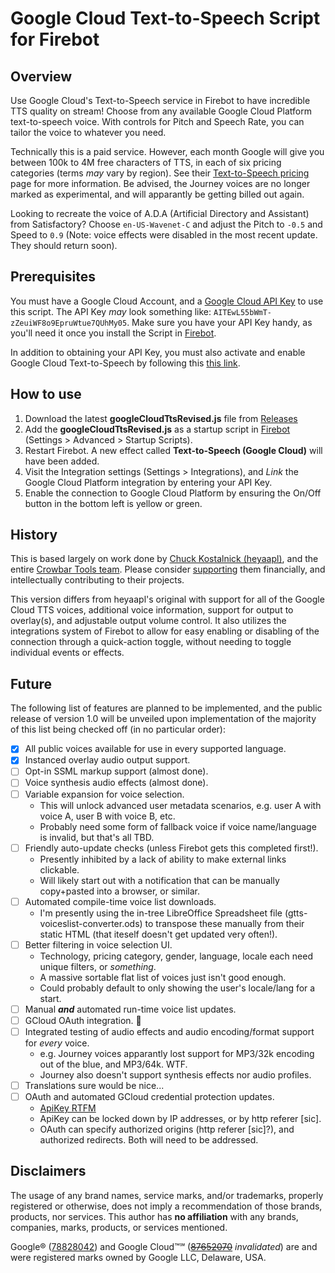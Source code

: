 # Google Cloud Text-to-Speech Script for Firebot

## Overview
Use Google Cloud's Text-to-Speech service in Firebot to have incredible TTS quality on stream! Choose from any available Google Cloud Platform text-to-speech voice. With controls for Pitch and Speech Rate, you can tailor the voice to whatever you need.

Technically this is a paid service. However, each month Google will give you between 100k to 4M free characters of TTS, in each of six pricing categories (terms *may* vary by region). See their [Text-to-Speech pricing](https://cloud.google.com/text-to-speech/pricing) page for more information. Be advised, the Journey voices are no longer marked as experimental, and will apparantly be getting billed out again.

Looking to recreate the voice of A.D.A (Artificial Directory and Assistant) from Satisfactory? Choose `en-US-Wavenet-C` and adjust the Pitch to `-0.5` and Speed to `0.9` (Note: voice effects were disabled in the most recent update. They should return soon).

## Prerequisites
You must have a Google Cloud Account, and a [Google Cloud API Key](https://cloud.google.com/docs/authentication/api-keys#creating_an_api_key) to use this script. The API Key *may* look something like: `AITEwL55bWmT-zZeuiWF8o9EpruWtue7QUhMy05`. Make sure you have your API Key handy, as you'll need it once you install the Script in [Firebot](https://firebot.app/). 

In addition to obtaining your API Key, you must also activate and enable Google Cloud Text-to-Speech by following this [this link](https://console.cloud.google.com/apis/library/texttospeech.googleapis.com).

## How to use
1. Download the latest **googleCloudTtsRevised.js** file from [Releases](https://github.com/phroggster/firebot-google-cloud-tts/releases)
2. Add the **googleCloudTtsRevised.js** as a startup script in [Firebot](https://firebot.app/) (Settings > Advanced > Startup Scripts).
3. Restart Firebot. A new effect called **Text-to-Speech (Google Cloud)** will have been added.
4. Visit the Integration settings (Settings > Integrations), and *Link* the Google Cloud Platform integration by entering your API Key.
5. Enable the connection to Google Cloud Platform by ensuring the On/Off button in the bottom left is yellow or green.

## History
This is based largely on work done by [Chuck Kostalnick (heyaapl)](https://github.com/heyaapl/firebot-script-google-cloud-tts), and the entire [Crowbar Tools team](https://github.com/crowbartools). Please consider [supporting](https://opencollective.com/crowbartools) them financially, and intellectually contributing to their projects.

This version differs from heyaapl's original with support for all of the Google Cloud TTS voices, additional voice information, support for output to overlay(s), and adjustable output volume control. It also utilizes the integrations system of Firebot to allow for easy enabling or disabling of the connection through a quick-action toggle, without needing to toggle individual events or effects.

## Future
The following list of features are planned to be implemented, and the public release of version 1.0 will be unveiled upon implementation of the majority of this list being checked off (in no particular order):
- [x] All public voices available for use in every supported language.
- [x] Instanced overlay audio output support.
- [ ] Opt-in SSML markup support (almost done).
- [ ] Voice synthesis audio effects (almost done).
- [ ] Variable expansion for voice selection.
  - This will unlock advanced user metadata scenarios, e.g. user A with voice A, user B with voice B, etc.
  - Probably need some form of fallback voice if voice name/language is invalid, but that's all TBD.
- [ ] Friendly auto-update checks (unless Firebot gets this completed first!).
  - Presently inhibited by a lack of ability to make external links clickable.
  - Will likely start out with a notification that can be manually copy+pasted into a browser, or similar.
- [ ] Automated compile-time voice list downloads.
  - I'm presently using the in-tree LibreOffice Spreadsheet file (gtts-voiceslist-converter.ods) to transpose these manually from their static HTML (that iteself doesn't get updated very often!).
- [ ] Better filtering in voice selection UI.
  - Technology, pricing category, gender, language, locale each need unique filters, or *something*.
  - A massive sortable flat list of voices just isn't good enough.
  - Could probably default to only showing the user's locale/lang for a start.
- [ ] Manual ***and*** automated run-time voice list updates.
- [ ] GCloud OAuth integration. 🤢
- [ ] Integrated testing of audio effects and audio encoding/format support for *every* voice.
  - e.g. Journey voices apparantly lost support for MP3/32k encoding out of the blue, and MP3/64k. WTF.
  - Journey also doesn't support synthesis effects nor audio profiles.
- [ ] Translations sure would be nice...
- [ ] OAuth and automated GCloud credential protection updates.
  - [ApiKey RTFM](https://cloud.google.com/docs/authentication/api-keys#api_key_restrictions)
  - ApiKey can be locked down by IP addresses, or by http referer [sic].
  - OAuth can specify authorized origins (http referer [sic]?), and authorized redirects. Both will need to be addressed.

## Disclaimers
The usage of any brand names, service marks, and/or trademarks, properly registered or otherwise, does not imply a recommendation of those brands, products, nor services. This author has **no affiliation** with any brands, companies, marks, products, or services mentioned.

Google® ([78828042](https://tsdr.uspto.gov/#caseNumber=78828042&caseSearchType=US_APPLICATION&caseType=DEFAULT&searchType=statusSearch)) and Google Cloud™℠ ([~~87652070~~](https://tsdr.uspto.gov/#caseNumber=87652070&caseSearchType=US_APPLICATION&caseType=DEFAULT&searchType=statusSearch) *invalidated*) are and were registered marks owned by Google LLC, Delaware, USA.
